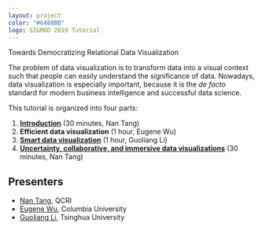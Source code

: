 ```yaml
---
layout: project
color: "#6488BD"
logo: SIGMOD 2019 Tutorial
---
```


<div class="callout">
Towards Democratizing Relational Data Visualization
</div>


The problem of data visualization is to transform data into a visual context such that people can easily understand the significance of data.
Nowadays, data visualization is especially important, because it is the _de facto_ standard for modern business intelligence and successful data science.
 
This tutorial is organized into four parts:

1. **[Introduction](./files/nan.part1.key)** (30 minutes, Nan Tang)
2. **Efficient data visualization** (1 hour, Eugene Wu)
3. **[Smart data visualization]()** (1 hour, Guoliang Li)
4. **[Uncertainty, collaborative, and immersive data visualizations](./files/nan.part4.key)** (30 minutes, Nan Tang)


## Presenters

* [Nan Tang](http://da.qcri.org/ntang/index.html), QCRI
* [Eugene Wu](http://www.eugenewu.net), Columbia University
* [Guoliang Li](http://dbgroup.cs.tsinghua.edu.cn/ligl/), Tsinghua University

